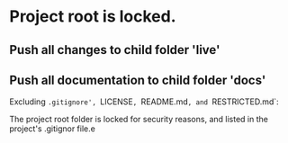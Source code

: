 # Project root  is locked.

## Push all changes to child folder 'live'

## Push all documentation to child folder 'docs' 

Excluding `.gitignore', `LICENSE`, `README.md`, and `RESTRICTED.md`:

The project root folder is locked for security reasons, and listed in the project's .gitignor file.e
